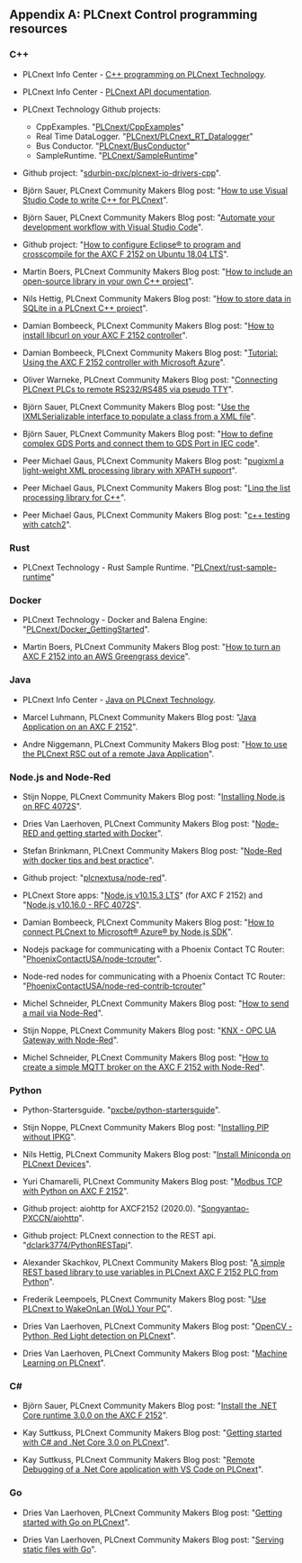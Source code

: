 ## Appendix A: PLCnext Control programming resources

### C++

* PLCnext Info Center - [C++ programming on PLCnext Technology](https://www.plcnext.help/te/Programming/Cpp/Cpp-programming.htm).

* PLCnext Info Center - [PLCnext API documentation](https://www.plcnext.help/te/Programming/Cpp/PLCnext_API_documentation.htm).

* PLCnext Technology Github projects:

  * CppExamples. "[PLCnext/CppExamples](https://github.com/PLCnext/CppExamples)"
  * Real Time DataLogger. "[PLCnext/PLCnext_RT_Datalogger](https://github.com/PLCnext/PLCnext_RT_Datalogger)"
  * Bus Conductor. "[PLCnext/BusConductor](https://github.com/PLCnext/BusConductor)"
  * SampleRuntime. "[PLCnext/SampleRuntime](https://github.com/PLCnext/SampleRuntime)"

* Github project: "[sdurbin-pxc/plcnext-io-drivers-cpp](https://github.com/sdurbin-pxc/plcnext-io-drivers-cpp)".

* Björn Sauer, PLCnext Community Makers Blog post: "[How to use Visual Studio Code to write C++ for PLCnext](https://www.plcnext-community.net/en/hn-makers-blog/365-how-to-use-visual-studio-code-to-write-c-for-plcnext.html)".

* Björn Sauer, PLCnext Community Makers Blog post: "[Automate your development workflow with Visual Studio Code](https://www.plcnext-community.net/en/hn-makers-blog/376-automate-your-development-workflow-with-visual-studio-code.html)".

* Github project: "[How to configure Eclipse® to program and crosscompile for the AXC F 2152 on Ubuntu 18.04 LTS](https://github.com/savushkin-r-d/PLCnext-howto/tree/master/HowTo%20install%20Linux%20(Ubuntu)%20tools%20for%20C%2B%2B%20programming%20with%20Eclipse%20IDE)".

* Martin Boers, PLCnext Community Makers Blog post: "[How to include an open-source library in your own C++ project](https://www.plcnext-community.net/en/hn-makers-blog/371-how-to-include-an-open-source-library-in-your-own-c-project.html)".

* Nils Hettig, PLCnext Community Makers Blog post: "[How to store data in SQLite in a PLCnext C++ project](https://www.plcnext-community.net/en/hn-makers-blog/408-how-to-store-data-in-sqlite-in-a-plcnext-c-project.html)".

* Damian Bombeeck, PLCnext Community Makers Blog post: "[How to install libcurl on your AXC F 2152 controller](https://www.plcnext-community.net/en/hn-makers-blog/429-how-to-install-libcurl-on-your-axc-f-2152-controller.html)".

* Damian Bombeeck, PLCnext Community Makers Blog post: "[Tutorial: Using the AXC F 2152 controller with Microsoft Azure](https://www.plcnext-community.net/en/hn-makers-blog/455-tutorial-using-the-axc-f-2152-controller-with-microsoft-azure.html)".

* Oliver Warneke, PLCnext Community Makers Blog post: "[Connecting PLCnext PLCs to remote RS232/RS485 via pseudo TTY](https://www.plcnext-community.net/en/hn-makers-blog/546-connect-plcnext-remotly-to-rs232-rs485-via-pseudo-tty.html)".

* Björn Sauer, PLCnext Community Makers Blog post: "[Use the IXMLSerializable interface to populate a class from a XML file](https://www.plcnext-community.net/en/hn-makers-blog/565-use-the-ixmlserializable-interface-to-populate-a-class-from-a-xml-file.html)".

* Björn Sauer, PLCnext Community Makers Blog post: "[How to define complex GDS Ports and connect them to GDS Port in IEC code](https://www.plcnext-community.net/en/hn-makers-blog/566-how-to-define-complex-gds-ports-and-connect-them-to-gds-port-in-iec-code.html)".

* Peer Michael Gaus, PLCnext Community Makers Blog post: "[pugixml a light-weight XML processing library with XPATH support](https://www.plcnext-community.net/en/hn-makers-blog/567-pugixml-a-light-weight-xml-processing-library-with-xpath-support.html)".

* Peer Michael Gaus, PLCnext Community Makers Blog post: "[Linq the list processing library for C++](https://www.plcnext-community.net/en/hn-makers-blog/568-linq-the-list-processing-library-for-c.html)".

* Peer Michael Gaus, PLCnext Community Makers Blog post: "[c++ testing with catch2](https://www.plcnext-community.net/en/hn-makers-blog/569-c-testing-with-catch2.html)".

### Rust

* PLCnext Technology - Rust Sample Runtime. "[PLCnext/rust-sample-runtime](https://github.com/PLCnext/rust-sample-runtime)"

### Docker

* PLCnext Technology - Docker and Balena Engine: "[PLCnext/Docker_GettingStarted](https://github.com/PLCnext/Docker_GettingStarted)".

* Martin Boers, PLCnext Community Makers Blog post: "[How to turn an AXC F 2152 into an AWS Greengrass device](https://www.plcnext-community.net/en/hn-makers-blog/465-how-to-turn-an-axc-f-2152-into-an-aws-greengrass-device.html)".

### Java

* PLCnext Info Center - [Java on PLCnext Technology](https://www.plcnext.help/te/Programming/Java/Java_Overview.htm).

* Marcel Luhmann, PLCnext Community Makers Blog post: "[Java Application on an AXC F 2152](https://www.plcnext-community.net/en/hn-makers-blog/422-java-application-on-an-axc-f-2152.html)".

* Andre Niggemann, PLCnext Community Makers Blog post: "[How to use the PLCnext RSC out of a remote Java Application](https://www.plcnext-community.net/en/hn-makers-blog/423-how-to-use-the-rsc-services-out-of-a-remote-java-application.html)".

### Node.js and Node-Red

* Stijn Noppe, PLCnext Community Makers Blog post: "[Installing Node.js on RFC 4072S](https://www.plcnext-community.net/en/hn-makers-blog/399-installing-node-js-on-rfc-4072s.html)".

* Dries Van Laerhoven, PLCnext Community Makers Blog post: "[Node-RED and getting started with Docker](https://www.plcnext-community.net/en/hn-makers-blog/481-node-red-and-getting-started-with-docker.html)".

* Stefan Brinkmann, PLCnext Community Makers Blog post: "[Node-Red with docker tips and best practice](https://www.plcnext-community.net/en/hn-makers-blog/482-node-red-with-docker-tips-and-best-practice.html)".

* Github project: "[plcnextusa/node-red](https://github.com/plcnextusa/node-red)".

* PLCnext Store apps: "[Node.js v10.15.3 LTS](https://www.plcnextstore.com/#/225)" (for AXC F 2152) and "[Node.js v10.16.0 - RFC 4072S](https://www.plcnextstore.com/#/239)".

* Damian Bombeeck, PLCnext Community Makers Blog post: "[How to connect PLCnext to Microsoft® Azure® by Node.js SDK](https://www.plcnext-community.net/en/hn-makers-blog/455-tutorial-using-the-axc-f-2152-controller-with-microsoft-azure.html)".

* Nodejs package for communicating with a Phoenix Contact TC Router: "[PhoenixContactUSA/node-tcrouter](https://github.com/PhoenixContactUSA/node-tcrouter)".

* Node-red nodes for communicating with a Phoenix Contact TC Router: "[PhoenixContactUSA/node-red-contrib-tcrouter](https://github.com/PhoenixContactUSA/node-red-contrib-tcrouter)"

* Michel Schneider, PLCnext Community Makers Blog post: "[How to send a mail via Node-Red](https://www.plcnext-community.net/en/hn-makers-blog/337-how-to-send-a-mail-via-node-red.html)".

* Stijn Noppe, PLCnext Community Makers Blog post: "[KNX - OPC UA Gateway with Node-Red](https://www.plcnext-community.net/en/hn-makers-blog/390-knx-opc-ua-gateway-with-node-red.html)".

* Michel Schneider, PLCnext Community Makers Blog post: "[How to create a simple MQTT broker on the AXC F 2152 with Node-Red](https://www.plcnext-community.net/en/hn-makers-blog/336-how-to-create-a-simple-mqtt-broker-on-the-axl-f-2152-with-node-red.html)".

### Python

* Python-Startersguide. "[pxcbe/python-startersguide](https://github.com/pxcbe/python-startersguide)".

* Stijn Noppe, PLCnext Community Makers Blog post: "[Installing PIP without IPKG](https://www.plcnext-community.net/en/hn-makers-blog/425-installing-pip-without-ipkg.html)".

* Nils Hettig, PLCnext Community Makers Blog post: "[Install Miniconda on PLCnext Devices](https://www.plcnext-community.net/en/hn-makers-blog/426-package-managers-for-python-on-plcnext-devices.html)".

* Yuri Chamarelli, PLCnext Community Makers Blog post: "[Modbus TCP with Python on AXC F 2152](https://www.plcnext-community.net/en/hn-makers-blog/380-modbus-tcp-with-python-on-axc-f-2152.html)".

* Github project: aiohttp for AXCF2152 (2020.0). "[Songyantao-PXCCN/aiohttp](https://github.com/Songyantao-PXCCN/aiohttp/tree/master/2020.0)".

* Github project: PLCnext connection to the REST api. "[dclark3774/PythonRESTapi](https://github.com/dclark3774/PythonRESTapi)".

* Alexander Skachkov, PLCnext Community Makers Blog post: "[A simple REST based library to use variables in PLCnext AXC F 2152 PLC from Python](https://www.plcnext-community.net/en/hn-makers-blog/549-a-simple-rest-based-library-to-use-variables-in-plcnext-axc-f-2152-plc-from-python.html)".

* Frederik Leempoels, PLCnext Community Makers Blog post: "[Use PLCnext to WakeOnLan (WoL) Your PC](https://www.plcnext-community.net/en/hn-makers-blog/554-use-plcnext-to-wakeonlan-wol-your-pc.html)".

* Dries Van Laerhoven, PLCnext Community Makers Blog post: "[OpenCV - Python, Red Light detection on PLCnext](https://www.plcnext-community.net/en/hn-makers-blog/556-containerized-opencv-python-on-plcnext.html)".

* Dries Van Laerhoven, PLCnext Community Makers Blog post: "[Machine Learning on PLCnext](https://www.plcnext-community.net/en/hn-makers-blog/588-machine-learning-on-plcnext.html)".

### C#

* Björn Sauer, PLCnext Community Makers Blog post: "[Install the .NET Core runtime 3.0.0 on the AXC F 2152](https://www.plcnext-community.net/en/hn-makers-blog/424-install-the-net-core-runtime-3-0-0-on-the-axc-f-2152.html)".

* Kay Suttkuss, PLCnext Community Makers Blog post: "[Getting started with C# and .Net Core 3.0 on PLCnext](https://www.plcnext-community.net/en/hn-makers-blog/456-getting-started-with-c-and-visual-studio-code-on-plcnext.html)".

* Kay Suttkuss, PLCnext Community Makers Blog post: "[Remote Debugging of a .Net Core application with VS Code on PLCnext](https://www.plcnext-community.net/en/hn-makers-blog/464-remote-debugging-of-a-net-core-application-with-vs-code-on-plcnext.html)".

### Go

* Dries Van Laerhoven, PLCnext Community Makers Blog post: "[Getting started with Go on PLCnext](https://www.plcnext-community.net/en/hn-makers-blog/475-getting-started-with-golang-on-plcnext.html)".

* Dries Van Laerhoven, PLCnext Community Makers Blog post: "[Serving static files with Go](https://www.plcnext-community.net/en/hn-makers-blog/526-serving-static-files-with-go.html)".
